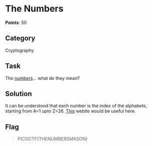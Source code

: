 # The Numbers
**Points**: 50

## Category
Cryptography

## Task
The [numbers](https://2019shell1.picoctf.com/static/eb3589c566dd3f809908053460acb817/the_numbers.png)... what do they mean?

## Solution
It can be understood that each number is the index of the alphabets, starting from A=1 upto Z=26. [This](http://rumkin.com/tools/cipher/numbers.php) webite would be useful here.

## Flag
> PICOCTF{THENUMBERSMASON}
